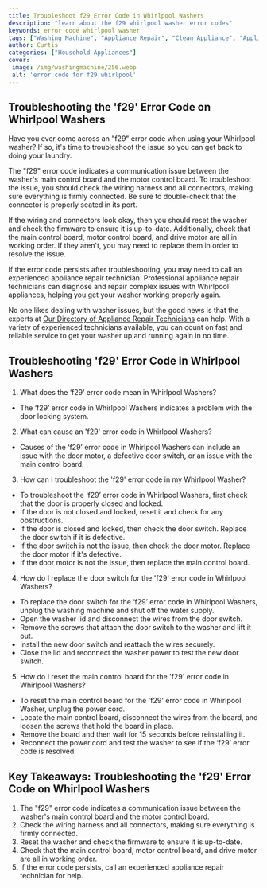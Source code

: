 ```yaml
---
title: Troubleshoot f29 Error Code in Whirlpool Washers
description: "learn about the f29 whirlpool washer error codes"
keywords: error code whirlpool washer
tags: ["Washing Machine", "Appliance Repair", "Clean Appliance", "Appliance Brand"]
author: Curtis
categories: ["Household Appliances"]
cover: 
 image: /img/washingmachine/256.webp
 alt: 'error code for f29 whirlpool'
---
```

## Troubleshooting the 'f29' Error Code on Whirlpool Washers
Have you ever come across an "f29" error code when using your Whirlpool washer? If so, it's time to troubleshoot the issue so you can get back to doing your laundry.

The "f29" error code indicates a communication issue between the washer's main control board and the motor control board. To troubleshoot the issue, you should check the wiring harness and all connectors, making sure everything is firmly connected. Be sure to double-check that the connector is properly seated in its port.

If the wiring and connectors look okay, then you should reset the washer and check the firmware to ensure it is up-to-date. Additionally, check that the main control board, motor control board, and drive motor are all in working order. If they aren't, you may need to replace them in order to resolve the issue.

If the error code persists after troubleshooting, you may need to call an experienced appliance repair technician. Professional appliance repair technicians can diagnose and repair complex issues with Whirlpool appliances, helping you get your washer working properly again.

No one likes dealing with washer issues, but the good news is that the experts at [Our Directory of Appliance Repair Technicians](./pages/appliance-repair-technicians) can help. With a variety of experienced technicians available, you can count on fast and reliable service to get your washer up and running again in no time.

## Troubleshooting 'f29' Error Code in Whirlpool Washers
1. What does the ‘f29’ error code mean in Whirlpool Washers?
 - The ‘f29’ error code in Whirlpool Washers indicates a problem with the door locking system.

2. What can cause an 'f29' error code in Whirlpool Washers?
 - Causes of the ‘f29’ error code in Whirlpool Washers can include an issue with the door motor, a defective door switch, or an issue with the main control board.

3. How can I troubleshoot the 'f29' error code in my Whirlpool Washer?
 - To troubleshoot the ‘f29’ error code in Whirlpool Washers, first check that the door is properly closed and locked. 
 - If the door is not closed and locked, reset it and check for any obstructions. 
 - If the door is closed and locked, then check the door switch. Replace the door switch if it is defective.
 - If the door switch is not the issue, then check the door motor. Replace the door motor if it's defective.
 - If the door motor is not the issue, then replace the main control board. 

4. How do I replace the door switch for the 'f29' error code in Whirlpool Washers?
 - To replace the door switch for the ‘f29’ error code in Whirlpool Washers, unplug the washing machine and shut off the water supply.
 - Open the washer lid and disconnect the wires from the door switch. 
 - Remove the screws that attach the door switch to the washer and lift it out. 
 - Install the new door switch and reattach the wires securely. 
 - Close the lid and reconnect the washer power to test the new door switch.

5. How do I reset the main control board for the 'f29' error code in Whirlpool Washers?
 - To reset the main control board for the 'f29' error code in Whirlpool Washer, unplug the power cord. 
 - Locate the main control board, disconnect the wires from the board, and loosen the screws that hold the board in place. 
 - Remove the board and then wait for 15 seconds before reinstalling it. 
 - Reconnect the power cord and test the washer to see if the ‘f29’ error code is resolved.

## Key Takeaways: Troubleshooting the 'f29' Error Code on Whirlpool Washers
1. The "f29" error code indicates a communication issue between the washer's main control board and the motor control board.
2. Check the wiring harness and all connectors, making sure everything is firmly connected.
3. Reset the washer and check the firmware to ensure it is up-to-date. 
4. Check that the main control board, motor control board, and drive motor are all in working order. 
5. If the error code persists, call an experienced appliance repair technician for help.
